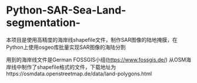 # Python-SAR-Sea-Land-segmentation-
本项目是使用高精度的海岸线shapefile文件，制作SAR图像的陆地掩膜，在Python上使用osgeo库批量实现SAR图像的海陆分割

用到的海岸线文件是German FOSSGIS小组(https://www.fossgis.de/) 从OSM海岸线中制作了shapefile格式的文件，下载地址为https://osmdata.openstreetmap.de/data/land-polygons.html
